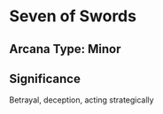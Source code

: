 # Seven of Swords

## Arcana Type: Minor

## Significance 

Betrayal, deception, acting strategically
